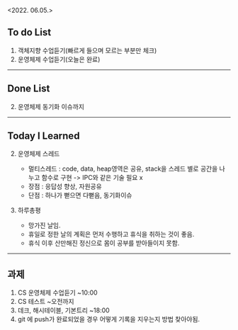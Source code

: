 <2022. 06.05.>

## To do List 

1. 객체지향 수업듣기(빠르게 들으며 모르는 부분만 체크)
2. 운영체제 수업듣기(오늘은 완료)

-------

## Done List

2. 운영체제 동기화 이슈까지

-------
## Today I Learned 

2. 운영체제 스레드
    - 멀티스레드 : code, data, heap영역은 공유, stack을 스레드 별로 공간을 나누고 함수로 구현
   -> IPC와 같은 기술 필요 x
    - 장점 : 응답성 향상, 자원공유
    - 단점 : 하나가 뻗으면 다뻗음, 동기화이슈

3. 하루총평
   - 망가진 날임.
   - 휴일로 정한 날의 계획은 먼저 수행하고 휴식을 취하는 것이 좋음.
   - 휴식 이후 산만해진 정신으로 몸이 공부를 받아들이지 못함.

-------

## 과제
1. CS 운영체제 수업듣기 ~10:00 
2. CS 테스트 ~오전까지
3. 데크, 해시테이블, 기본트리 ~18:00
4. git 에 push가 완료되었을 경우 어떻게 기록을 지우는지 방법 찾아야됨.



